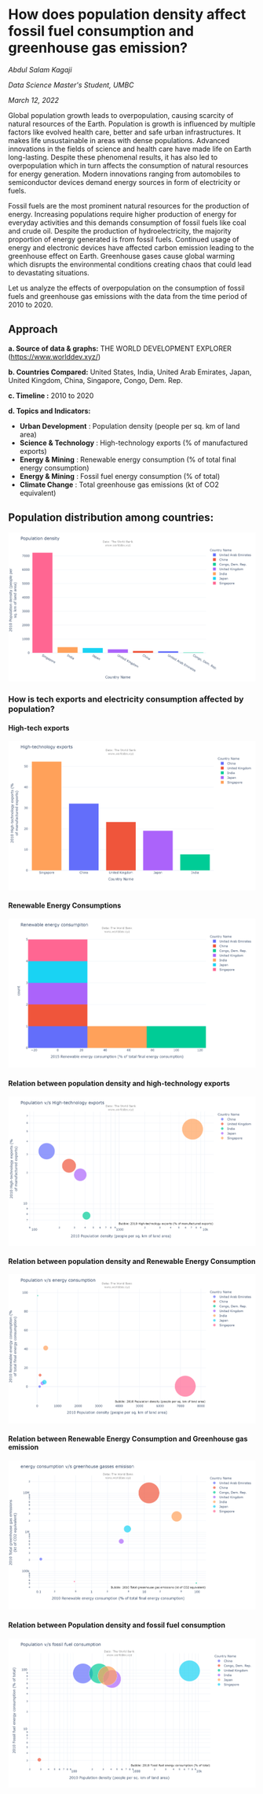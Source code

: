 # **How does population density affect fossil fuel consumption and greenhouse gas emission?** 

*Abdul Salam Kagaji*

*Data Science Master's Student, UMBC*

*March 12, 2022*

Global population growth leads to overpopulation, causing scarcity of natural resources of the Earth. Population is growth is influenced by multiple factors like evolved health care, better and safe urban infrastructures. It makes life unsustainable in areas with dense populations.
Advanced innovations in the fields of science and health care have made life on Earth long-lasting. Despite these phenomenal results, it has also led to overpopulation which in turn affects the consumption of natural resources for energy generation. Modern innovations ranging from automobiles to semiconductor devices demand energy sources in form of electricity or fuels. 

Fossil fuels are the most prominent natural resources for the production of energy. Increasing populations require higher production of energy for everyday activities and this demands consumption of fossil fuels like coal and crude oil. Despite the production of hydroelectricity, the majority proportion of energy generated is from fossil fuels. 
Continued usage of energy and electronic devices have affected carbon emission leading to the greenhouse effect on Earth. Greenhouse gases cause global warming which disrupts the environmental conditions creating chaos that could lead to devastating situations.

Let us analyze the effects of overpopulation on the consumption of fossil fuels and greenhouse gas emissions with the data from the time period of 2010 to 2020.

## Approach

**a.	Source of data & graphs:** THE WORLD DEVELOPMENT EXPLORER (https://www.worlddev.xyz/) 

**b.	Countries Compared:** United States, India, United Arab Emirates, Japan, United Kingdom, China, Singapore, Congo, Dem. Rep.

**c.	Timeline :** 2010 to 2020

**d.	Topics and Indicators:**

-	**Urban Development** : Population density (people per sq. km of land area)
- **Science & Technology** : High-technology exports (% of manufactured exports)
- **Energy & Mining** : Renewable energy consumption (% of total final energy consumption)
- **Energy & Mining** : Fossil fuel energy consumption (% of total)
- **Climate Change** : Total greenhouse gas emissions (kt of CO2 equivalent)

## Population distribution among countries:
![](https://github.com/abdulSalamKagaji97/world_development_explorer/blob/main/charts/population_density.png)

### How is tech exports and electricity consumption affected by population?

#### **High-tech exports**
![](https://github.com/abdulSalamKagaji97/world_development_explorer/blob/main/charts/tech_exports.png)

#### **Renewable Energy Consumptions**
![](https://github.com/abdulSalamKagaji97/world_development_explorer/blob/main/charts/renewable_energy%20_econsumption.png)

#### **Relation between population density and high-technology exports**
![](https://github.com/abdulSalamKagaji97/world_development_explorer/blob/main/charts/population_vs_tech_exports.png)

#### **Relation between population density and Renewable Energy Consumption**
![](https://github.com/abdulSalamKagaji97/world_development_explorer/blob/main/charts/population_vs_energy.png)

#### **Relation between Renewable Energy Consumption and Greenhouse gas emission**
![](https://github.com/abdulSalamKagaji97/world_development_explorer/blob/main/charts/energy_vs_gasses.png)

#### **Relation between Population density and fossil fuel consumption**
![](https://github.com/abdulSalamKagaji97/world_development_explorer/blob/main/charts/population_vs_fossion_fuel_consumption.png)




